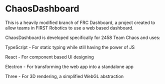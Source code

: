 # ChaosDashboard

This is a heavily modified branch of FRC Dashboard, a project created to allow teams in FIRST Robotics to use a web based dashboard.

ChaosDashboard is developed specifically for 2458 Team Chaos
and uses:

TypeScript - For static typing while still having the power of JS

React - For component based UI designing

Electron - For transforming the web app into a standalone app

Three - For 3D rendering, a simplified WebGL abstraction